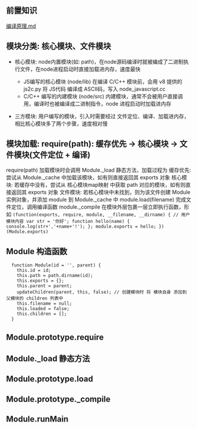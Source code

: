 ## 前置知识
  [编译原理.md](../../计组&编译原理.md)

## 模块分类: 核心模块、文件模块
  - 核心模块: node内置模块(如: path)，在node源码编译时就被编成了二进制执行文件，在node进程启动时直接加载进内存，速度最快
    - JS编写的核心模块 (node/lib)
      在编译 C/C++ 模块前，会用 v8 提供的 js2c.py 将 JS代码 编译成 ASCII码，写入 node_javascript.cc
    - C/C++ 编写的内建模块 (node/src)
      内建模块，通常不会被用户直接调用，编译时也被编译成二进制指令，node 进程启动时加载进内存
    
  - 三方模块: 用户编写的模块，引入时需要经过 文件定位、编译、加载进内存，相比核心模块多了两个步骤，速度相对慢

## 模块加载: require(path): 缓存优先 -> 核心模块 -> 文件模块(文件定位 + 编译)
  require(path) 加载模块时会调用 Module._load 静态方法，加载过程为
    缓存优先: 尝试从 Module._cache 中加载该模块，如有则直接返回其 exports 对象
    核心模块: 若缓存中没有，尝试从 核心模块map映射 中获取 path 对应的模块，如有则直接返回其 exports 对象
    文件模块: 若核心模块中未找到，则为该文件创建 Module 实例对象，并添加 module 到 Module._cache 中
      module.load(filename) 完成文件定位，调用编译函数
      module._compile 在模块外层包裹一层立即执行函数，形如
      ```
        (function(exports, require, module, __filename, __dirname) {
          // 用户模块内容
          var str = '你好';
          function hello(name) {
            console.log(str+','+name+'!');
          };
          module.exports = hello;
        })(Module.exports)
      ```

## Module 构造函数
  ```
    function Module(id = '', parent) {
      this.id = id;
      this.path = path.dirname(id);
      this.exports = {};
      this.parent = parent;
      updateChildren(parent, this, false); // 创建模块时 将 模块自身 添加到 父模块的 children 列表中
      this.filename = null;
      this.loaded = false;
      this.children = [];
    }
  ```

## Module.prototype.require

## Module._load 静态方法

## Module.prototype.load

## Module.prototype._compile

## Module.runMain
